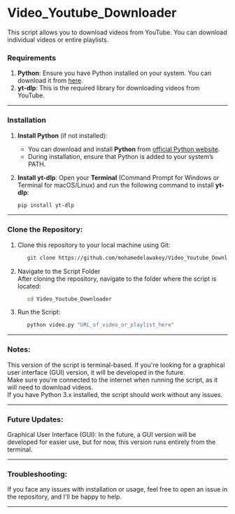 # Video_Youtube_Downloader

This script allows you to download videos from YouTube. You can download individual videos or entire playlists.

### Requirements
1. **Python**: Ensure you have Python installed on your system. You can download it from [here](https://www.python.org/downloads/).
2. **yt-dlp**: This is the required library for downloading videos from YouTube.

<hr>

### Installation

1. **Install Python** (if not installed):
   - You can download and install **Python** from [official Python website](https://www.python.org/downloads/). 
   - During installation, ensure that Python is added to your system’s PATH.

2. **Install yt-dlp**:
   Open your **Terminal** (Command Prompt for Windows or Terminal for macOS/Linux) and run the following command to install **yt-dlp**:

   ```bash
   pip install yt-dlp
   ```

<hr>

### Clone the Repository:

1.  Clone this repository to your local machine using Git:
    ```bash
       git clone https://github.com/mohamedelawakey/Video_Youtube_Downloader.git
    ```
2.  Navigate to the Script Folder <br>
    After cloning the repository, navigate to the folder where the script is located:
    ```bash
       cd Video_Youtube_Downloader
    ```
3. Run the Script:
    ```bash
       python video.py "URL_of_video_or_playlist_here"
    ```

<hr>

### Notes:

This version of the script is terminal-based. If you're looking for a graphical user interface (GUI) version, it will be developed in the future.
<br>
Make sure you're connected to the internet when running the script, as it will need to download videos.
<br>
If you have Python 3.x installed, the script should work without any issues.

<hr>

### Future Updates:

Graphical User Interface (GUI): In the future, a GUI version will be developed for easier use, but for now, this version runs entirely from the terminal.

<hr>

### Troubleshooting:

If you face any issues with installation or usage, feel free to open an issue in the repository, and I'll be happy to help.

<hr>